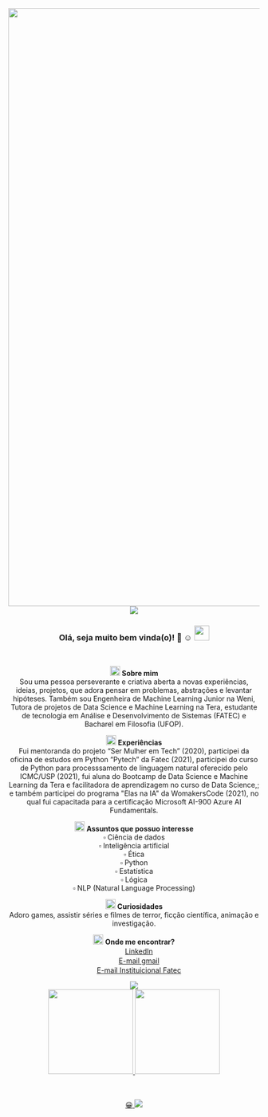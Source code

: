 <img src= "https://user-images.githubusercontent.com/72058182/185760299-082c240f-0e4e-425e-922a-63aecbcd4825.jpg" width="1200px">

<center>
<center>

 <img src="https://user-images.githubusercontent.com/72058182/185769243-14aca4ca-81db-4328-9c9e-607795a59214.png">
 
### Olá, seja muito bem vinda(o)! :blossom: :relaxed: <img src="https://i.gifer.com/origin/e3/e3625ebc70ccaed5f2414dc14b3c1d3b_w200.webp" width="30px"></h2></h2>
<br>

<img src="https://user-images.githubusercontent.com/72058182/185769297-6b002c62-8425-4a87-84ee-1a393a7f3b6a.png" width="20px" height="20px"></h2></h2>  **Sobre mim** <br>
Sou uma pessoa perseverante e criativa aberta a novas experiências, ideias, projetos, que adora pensar em problemas, abstrações e levantar hipóteses.
Também sou Engenheira de Machine Learning Junior na Weni, Tutora de projetos de Data Science e Machine Learning na Tera, estudante de tecnologia em Análise e Desenvolvimento de Sistemas (FATEC) e Bacharel em Filosofia (UFOP). 
<br>

<img src="https://user-images.githubusercontent.com/72058182/185769297-6b002c62-8425-4a87-84ee-1a393a7f3b6a.png" width="20px" height="20px"></h2></h2>  **Experiências** <br>
Fui mentoranda do projeto “Ser Mulher em Tech” (2020), participei da oficina de estudos em Python “Pytech” da Fatec (2021), participei do curso de Python para processsamento de linguagem natural oferecido pelo ICMC/USP (2021), fui aluna do Bootcamp de Data Science e Machine Learning da Tera e facilitadora de aprendizagem no curso de Data Science,; e também participei do programa "Elas na IA" da WomakersCode (2021), no qual fui capacitada para a certificação Microsoft AI-900 Azure AI Fundamentals.
<br>

<img src="https://user-images.githubusercontent.com/72058182/185769297-6b002c62-8425-4a87-84ee-1a393a7f3b6a.png" width="20px" height="20px"></h2></h2>  **Assuntos que possuo interesse**<br>
:white_small_square: Ciência de dados <br>
:white_small_square: Inteligência artificial <br>
:white_small_square: Ética <br>
:white_small_square: Python <br>
:white_small_square: Estatística <br>
:white_small_square: Lógica <br>
:white_small_square: NLP (Natural Language Processing)<br>


<img src="https://user-images.githubusercontent.com/72058182/185769297-6b002c62-8425-4a87-84ee-1a393a7f3b6a.png" width="20px" height="20px"></h2></h2>  **Curiosidades** <br> Adoro games, assistir séries e filmes de terror, ficção científica, animação e investigação. 

 <img src="https://user-images.githubusercontent.com/72058182/185769297-6b002c62-8425-4a87-84ee-1a393a7f3b6a.png" width="20px" height="20px"> **Onde me encontrar?**  <br>
<a href="https://www.linkedin.com/in/mel-5664a1bb/">
<img src="https://user-images.githubusercontent.com/72058182/185769872-187b55e5-a7fe-44eb-8a10-9de5e5b241b4.png" width="16"></img></a> [LinkedIn](https://www.linkedin.com/in/mel-5664a1bb/)<br>
<img src="https://user-images.githubusercontent.com/72058182/185770010-0208e8bb-2198-4460-a67e-aa08b30b7db0.png" width="16"></img></a>  [E-mail gmail](meliza.caug@gmail.com)<br>
<img src="https://user-images.githubusercontent.com/72058182/185770010-0208e8bb-2198-4460-a67e-aa08b30b7db0.png" width="16"></img></a> 
[E-mail Instituicional Fatec](mel.augusto@fatec.sp.gov.br) 


<img src="https://user-images.githubusercontent.com/72058182/185769243-14aca4ca-81db-4328-9c9e-607795a59214.png">
<br>

<div>
<a href="https://github.com/anuraghazra/github-readme-stats">
  <img height="170cm" src="https://github-readme-stats.vercel.app/api?username=Mel-iza&show_icons=true&theme=vue" />
<a href="https://github.com/anuraghazra/github-readme-stats">
  <img height="170cm" weight="100" src="https://github-readme-stats.vercel.app/api/top-langs/?username=Mel-iza&layout=compact&show_icons=true&theme=vue&card_width=450px" />

</div>

<br>

<br>
  
:grinning: ![](https://komarev.com/ghpvc/?username=Mel-iza&color=green&style=flat) 
<!--
**Mel-iza/Mel-Iza** is a ✨ _special_ ✨ repository because its `README.md` (this file) appears on your GitHub profile.

Here are some ideas to get you started:

- 🔭 I’m currently working on ...
- 🌱 I’m currently learning ...
- 👯 I’m looking to collaborate on ...
- 🤔 I’m looking for help with ...
- 💬 Ask me about ...
- 📫 How to reach me: ...
- 😄 Pronouns: ...
- ⚡ Fun fact: ...
-->
